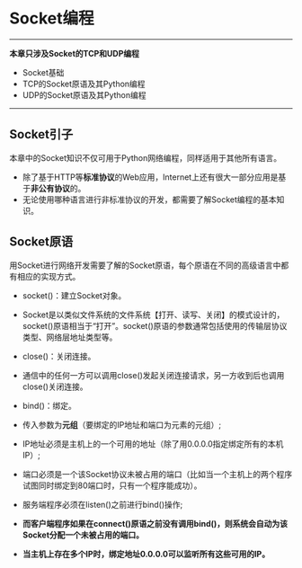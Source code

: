 # Socket编程
---
**本章只涉及Socket的TCP和UDP编程**
- Socket基础
- TCP的Socket原语及其Python编程
- UDP的Socket原语及其Python编程
---
## Socket引子
本章中的Socket知识不仅可用于Python网络编程，同样适用于其他所有语言。
- 除了基于HTTP等**标准协议**的Web应用，Internet上还有很大一部分应用是基于**非公有协议**的。
- 无论使用哪种语言进行非标准协议的开发，都需要了解Socket编程的基本知识。

## Socket原语
用Socket进行网络开发需要了解的Socket原语，每个原语在不同的高级语言中都有相应的实现方式。
- socket()：建立Socket对象。
 - Socket是以类似文件系统的文件系统【打开、读写、关闭】的模式设计的，socket()原语相当于“打开”。socket()原语的参数通常包括使用的传输层协议类型、网络层地址类型等。
 
- close()：关闭连接。
 - 通信中的任何一方可以调用close()发起关闭连接请求，另一方收到后也调用close()关闭连接。
 
- bind()：绑定。
 - 传入参数为**元组**（要绑定的IP地址和端口为元素的元组）;
 - IP地址必须是主机上的一个可用的地址（除了用0.0.0.0指定绑定所有的本机IP）;
 - 端口必须是一个该Socket协议未被占用的端口（比如当一个主机上的两个程序试图同时绑定到80端口时，只有一个程序能成功）。
 - 服务端程序必须在listen()之前进行bind()操作;
 - **而客户端程序如果在connect()原语之前没有调用bind()，则系统会自动为该Socket分配一个未被占用的端口。**
 - **当主机上存在多个IP时，绑定地址0.0.0.0可以监听所有这些可用的IP。**







